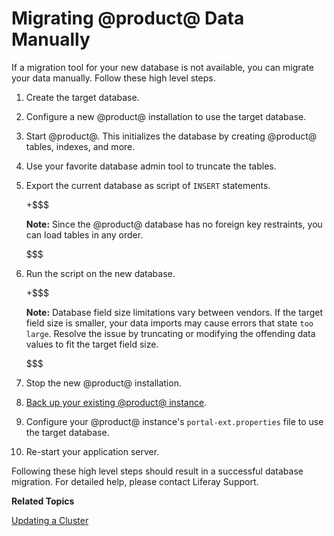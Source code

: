 # Migrating @product@ Data Manually [](id=migrating-product-data-manually)

If a migration tool for your new database is not available, you can migrate your
data manually. Follow these high level steps. 

1.  Create the target database. 

2.  Configure a new @product@ installation to use the target database. 

3.  Start @product@. This initializes the database by creating @product@ tables,
    indexes, and more. 

4.  Use your favorite database admin tool to truncate the tables. 

5.  Export the current database as script of `INSERT` statements.

    +$$$

    **Note:** Since the @product@ database has no foreign key restraints, you 
    can load tables in any order. 

    $$$ 

6.  Run the script on the new database.

    +$$$

    **Note:** Database field size limitations vary between vendors. If the
    target field size is smaller, your data imports may cause errors that state
    `too large`. Resolve the issue by truncating or modifying the offending data
    values to fit the target field size. 

    $$$

7.  Stop the new @product@ installation. 

8.  [Back up your existing @product@ instance](/discover/deployment/-/knowledge_base/7-0/backing-up-a-liferay-installation). 

9.  Configure your @product@ instance's `portal-ext.properties` file to use the 
    target database. 

10. Re-start your application server. 

Following these high level steps should result in a successful database
migration. For detailed help, please contact Liferay Support.

**Related Topics** 

[Updating a Cluster](/discover/deployment/-/knowledge_base/7-2/updating-a-cluster)
